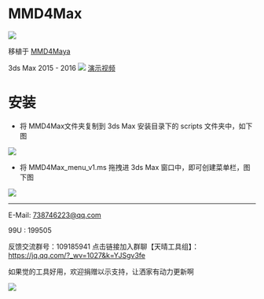 # MMD4Max

![](https://gitee.com/to4698/ND_tools/raw/master/MMD4Max/20201206141158.png)

移植于 [MMD4Maya](https://github.com/gameboy12615/MMD4Maya)

3ds Max 2015 - 2016 
![](https://gitee.com/to4698/ND_tools/raw/master/MMD4Max/20201206192320.png)
[演示视频](https://www.bilibili.com/video/BV1xf4y1i7tv/)

# 安装

*   将 MMD4Max文件夹复制到 3ds Max 安装目录下的  scripts 文件夹中，如下图

![](https://gitee.com/to4698/ND_tools/raw/master/MMD4Max/20201206193228.png)

*   将 MMD4Max_menu_v1.ms 拖拽进 3ds Max 窗口中，即可创建菜单栏，图下图

![](https://gitee.com/to4698/ND_tools/raw/master/MMD4Max/20201206193524.png)

-----

E-Mail: 738746223@qq.com

99U : 199505

反馈交流群号：109185941
点击链接加入群聊【天晴工具组】：https://jq.qq.com/?_wv=1027&k=YJSgv3fe

如果觉的工具好用，欢迎捐赠以示支持，让洒家有动力更新啊

![](https://gitee.com/to4698/ND_tools/raw/master/img/1516971249924.jpg)